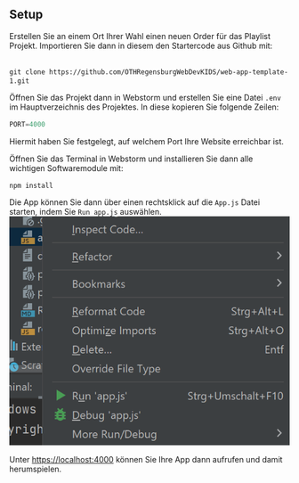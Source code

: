 ## Setup
Erstellen Sie an einem Ort Ihrer Wahl einen neuen Order für das Playlist Projekt.
Importieren Sie dann in diesem den Startercode aus Github mit:

~~~shell
   
git clone https://github.com/OTHRegensburgWebDevKIDS/web-app-template-1.git
~~~


Öffnen Sie das Projekt dann in Webstorm und erstellen Sie eine Datei `.env` im Hauptverzeichnis des Projektes.
In diese kopieren Sie folgende Zeilen: 
~~~ js
PORT=4000
~~~
Hiermit haben Sie festgelegt, auf welchem Port Ihre Website erreichbar ist. 

Öffnen Sie das Terminal in Webstorm und installieren Sie dann alle wichtigen Softwaremodule mit:
~~~shell
npm install
~~~

Die App können Sie dann über einen rechtsklick auf die `App.js` Datei starten, indem Sie `Run app.js` auswählen.
![img.png](img/webstorm_start.png)

Unter [https://localhost:4000](https://localhost:4000)
können Sie Ihre App dann aufrufen und damit herumspielen.


